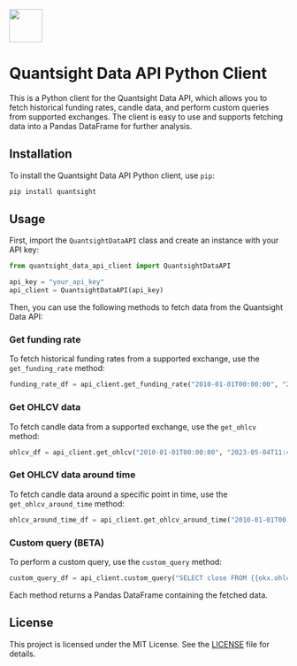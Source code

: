 
<img height="60" src="https://www.quantsight.dev/static/media/trades.2cd0b7149637f5303dd5.png"/>

# Quantsight Data API Python Client

This is a Python client for the Quantsight Data API, which allows you to fetch historical funding rates, candle data, and perform custom queries from supported exchanges. The client is easy to use and supports fetching data into a Pandas DataFrame for further analysis.

## Installation

To install the Quantsight Data API Python client, use `pip`:

```bash
pip install quantsight
```

## Usage

First, import the `QuantsightDataAPI` class and create an instance with your API key:

```python
from quantsight_data_api_client import QuantsightDataAPI

api_key = "your_api_key"
api_client = QuantsightDataAPI(api_key)
```

Then, you can use the following methods to fetch data from the Quantsight Data API:

### Get funding rate

To fetch historical funding rates from a supported exchange, use the `get_funding_rate` method:

```python
funding_rate_df = api_client.get_funding_rate("2010-01-01T00:00:00", "2023-05-04T11:47:20.958631", "okx", 100, "BTC-USD-SWAP")
```

### Get OHLCV data

To fetch candle data from a supported exchange, use the `get_ohlcv` method:

```python
ohlcv_df = api_client.get_ohlcv("2010-01-01T00:00:00", "2023-05-04T11:47:20.958631", "okx", "1d", "spot", 100, "BTC-USD-SWAP")
```

### Get OHLCV data around time

To fetch candle data around a specific point in time, use the `get_ohlcv_around_time` method:

```python
ohlcv_around_time_df = api_client.get_ohlcv_around_time("2010-01-01T00:00:00+00:00", "2023-05-04T10:47:20.956633+00:00", "okx", "1d", "spot", "00:00:00", 10, 100, "BTC-USD-SWAP")
```

### Custom query (BETA)

To perform a custom query, use the `custom_query` method:

```python
custom_query_df = api_client.custom_query("SELECT close FROM {{okx.ohlcv.swap.1d}} LIMIT 10", dry_run=True, use_legacy_sql=False)
```

Each method returns a Pandas DataFrame containing the fetched data.

## License

This project is licensed under the MIT License. See the [LICENSE](LICENSE) file for details.
